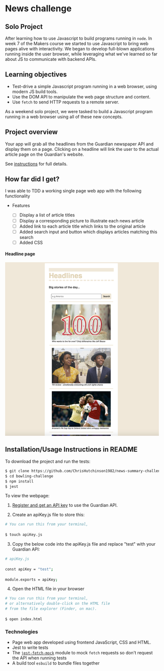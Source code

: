 # News challenge

## Solo Project

After learning how to use Javascript to build programs running in `node`. In week 7 of the Makers course we started to use Javascript to bring web pages alive with interactivity. We began to develop full-blown applications running inside the user browser, while leveraging what we've learned so far about JS to communicate with backend APIs.

## Learning objectives

- Test-drive a simple Javascript program running in a web browser, using modern JS build tools.
- Use the DOM API to manipulate the web page structure and content.
- Use `fetch` to send HTTP requests to a remote server.

As a weekend solo project, we were tasked to build a Javascript program running in a web browser using all of these new concepts.

## Project overview

Your app will grab all the headlines from the Guardian newspaper API and display them on a
page. Clicking on a headline will link the user to the actual article page on the Guardian's website.

See [instructions](instructions.md) for full details.

## How far did I get?

I was able to TDD a working single page web app with the following functionality

- Features

  - [ ] Display a list of article titles
  - [ ] Display a corresponding picture to illustrate each news article
  - [ ] Added link to each article title which links to the original article
  - [ ] Added search input and button which displays articles matching this search
  - [ ] Added CSS

#### Headline page

![Headlines page screenshot](./images/news-summary-project-headlines-page-screenshot-one.png)

## Installation/Usage Instructions in README

To download the project and run the tests:

```sh
$ git clone https://github.com/ChrisHutchinson1982/news-summary-challenge.git
$ cd bowling-challenge
$ npm install
$ jest
```

To view the webpage:

1. [Register and get an API
   key](https://open-platform.theguardian.com/access/) to use the Guardian API.

2. Create an apiKey.js file to store this:

```bash
# You can run this from your terminal,

$ touch apiKey.js
```

3. Copy the below code into the apiKey.js file and replace "test" with your Guardian API:

```bash
# apiKey.js

const apiKey = "test";

module.exports = apiKey;
```

4. Open the HTML file in your browser

```bash
# You can run this from your terminal,
# or alternatively double-click on the HTML file
# from the file explorer (Finder, on mac).

$ open index.html
```

### Technologies

- Page web app developed using frontend JavaScript, CSS and HTML.
- Jest to write tests
- The [`jest-fetch-mock`](https://www.npmjs.com/package/jest-fetch-mock) module to mock `fetch` requests so don't request the API when running tests
- A build tool `esbuild` to bundle files together
